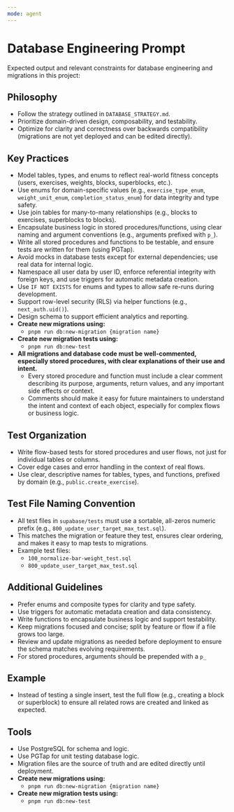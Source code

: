 ```yaml
---
mode: agent
---
```


# Database Engineering Prompt

Expected output and relevant constraints for database engineering and migrations
in this project:

## Philosophy

- Follow the strategy outlined in `DATABASE_STRATEGY.md`.
- Prioritize domain-driven design, composability, and testability.
- Optimize for clarity and correctness over backwards compatibility (migrations
  are not yet deployed and can be edited directly).

## Key Practices

- Model tables, types, and enums to reflect real-world fitness concepts (users,
  exercises, weights, blocks, superblocks, etc.).
- Use enums for domain-specific values (e.g., `exercise_type_enum`,
  `weight_unit_enum`, `completion_status_enum`) for data integrity and type
  safety.
- Use join tables for many-to-many relationships (e.g., blocks to exercises,
  superblocks to blocks).
- Encapsulate business logic in stored procedures/functions, using clear naming
  and argument conventions (e.g., arguments prefixed with `p_`).
- Write all stored procedures and functions to be testable, and ensure tests are
  written for them (using PGTap).
- Avoid mocks in database tests except for external dependencies; use real data
  for internal logic.
- Namespace all user data by user ID, enforce referential integrity with foreign
  keys, and use triggers for automatic metadata creation.
- Use `IF NOT EXISTS` for enums and types to allow safe re-runs during
  development.
- Support row-level security (RLS) via helper functions (e.g.,
  `next_auth.uid()`).
- Design schema to support efficient analytics and reporting.
- **Create new migrations using:**
  - `pnpm run db:new-migration {migration name}`
- **Create new migration tests using:**
  - `pnpm run db:new-test`
- **All migrations and database code must be well-commented, especially stored
  procedures, with clear explanations of their use and intent.**
  - Every stored procedure and function must include a clear comment describing
    its purpose, arguments, return values, and any important side effects or
    context.
  - Comments should make it easy for future maintainers to understand the intent
    and context of each object, especially for complex flows or business logic.

## Test Organization

- Write flow-based tests for stored procedures and user flows, not just for
  individual tables or columns.
- Cover edge cases and error handling in the context of real flows.
- Use clear, descriptive names for tables, types, and functions, prefixed by
  domain (e.g., `public.create_exercise`).

## Test File Naming Convention

- All test files in `supabase/tests` must use a sortable, all-zeros numeric
  prefix (e.g., `800_update_user_target_max_test.sql`).
- This matches the migration or feature they test, ensures clear ordering, and
  makes it easy to map tests to migrations.
- Example test files:
  - `100_normalize-bar-weight_test.sql`
  - `800_update_user_target_max_test.sql`

## Additional Guidelines

- Prefer enums and composite types for clarity and type safety.
- Use triggers for automatic metadata creation and data consistency.
- Write functions to encapsulate business logic and support testability.
- Keep migrations focused and concise; split by feature or flow if a file grows
  too large.
- Review and update migrations as needed before deployment to ensure the schema
  matches evolving requirements.
- For stored procedures, arguments should be prepended with a `p_`

## Example

- Instead of testing a single insert, test the full flow (e.g., creating a block
  or superblock) to ensure all related rows are created and linked as expected.

## Tools

- Use PostgreSQL for schema and logic.
- Use PGTap for unit testing database logic.
- Migration files are the source of truth and are edited directly until
  deployment.
- **Create new migrations using:**
  - `pnpm run db:new-migration {migration name}`
- **Create new migration tests using:**
  - `pnpm run db:new-test`
